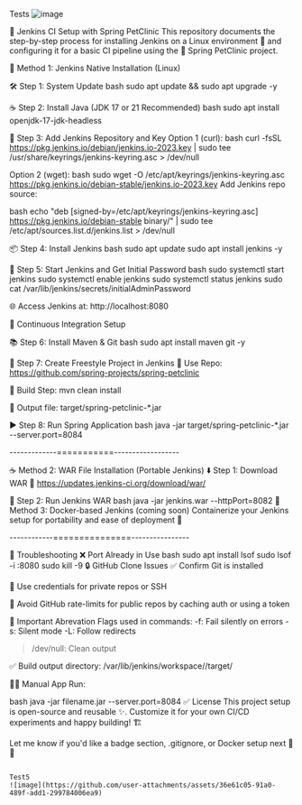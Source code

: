 Tests 
![image](https://github.com/user-attachments/assets/4f7fb827-e68f-421a-bb55-48af7b2e4e95)


🚀 Jenkins CI Setup with Spring PetClinic
This repository documents the step-by-step process for installing Jenkins on a Linux environment 🐧 and configuring it for a basic CI pipeline using the 🌸 Spring PetClinic project.

🔧 Method 1: Jenkins Native Installation (Linux)

🛠 Step 1: System Update
bash
sudo apt update && sudo apt upgrade -y

☕ Step 2: Install Java (JDK 17 or 21 Recommended)
bash
sudo apt install openjdk-17-jdk-headless

🔐 Step 3: Add Jenkins Repository and Key
Option 1 (curl):
bash
curl -fsSL https://pkg.jenkins.io/debian/jenkins.io-2023.key | sudo tee /usr/share/keyrings/jenkins-keyring.asc > /dev/null

Option 2 (wget):
bash
sudo wget -O /etc/apt/keyrings/jenkins-keyring.asc https://pkg.jenkins.io/debian-stable/jenkins.io-2023.key
Add Jenkins repo source:

bash
echo "deb [signed-by=/etc/apt/keyrings/jenkins-keyring.asc] https://pkg.jenkins.io/debian-stable binary/" | sudo tee /etc/apt/sources.list.d/jenkins.list > /dev/null

📦 Step 4: Install Jenkins
bash
sudo apt update
sudo apt install jenkins -y

🚦 Step 5: Start Jenkins and Get Initial Password
bash
sudo systemctl start jenkins
sudo systemctl enable jenkins
sudo systemctl status jenkins
sudo cat /var/lib/jenkins/secrets/initialAdminPassword

🌐 Access Jenkins at: http://localhost:8080

🔁 Continuous Integration Setup

📚 Step 6: Install Maven & Git
bash
sudo apt install maven git -y

📂 Step 7: Create Freestyle Project in Jenkins
🔗 Use Repo: https://github.com/spring-projects/spring-petclinic

🧪 Build Step: mvn clean install

📁 Output file: target/spring-petclinic-*.jar

▶️ Step 8: Run Spring Application
bash
java -jar target/spring-petclinic-*.jar --server.port=8084

-------------===========------------------

☕ Method 2: WAR File Installation (Portable Jenkins)
⬇️ Step 1: Download WAR
🔗 https://updates.jenkins-ci.org/download/war/

🚀 Step 2: Run Jenkins WAR
bash
java -jar jenkins.war --httpPort=8082
🐳 Method 3: Docker-based Jenkins (coming soon)
Containerize your Jenkins setup for portability and ease of deployment 🐋


------------===============----------------

🧰 Troubleshooting
❌ Port Already in Use
bash
sudo apt install lsof
sudo lsof -i :8080
sudo kill -9 <PID>
🔒 GitHub Clone Issues
✅ Confirm Git is installed

🔐 Use credentials for private repos or SSH

🚫 Avoid GitHub rate-limits for public repos by caching auth or using a token

📌 Important Abrevation
Flags used in commands:
-f: Fail silently on errors
-s: Silent mode
-L: Follow redirects
> /dev/null: Clean output

✅ Build output directory: /var/lib/jenkins/workspace/<job-name>/target/

🧑‍💻 Manual App Run:

bash
java -jar filename.jar --server.port=8084
✅ License
This project setup is open-source and reusable ✨. Customize it for your own CI/CD experiments and happy building! 🏗️

Let me know if you'd like a badge section, .gitignore, or Docker setup next 🐳💡


```

Test5
![image](https://github.com/user-attachments/assets/36e61c05-91a0-489f-add1-299784006ea9)
```

